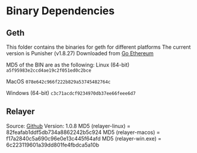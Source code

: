 Binary Dependencies
===================

Geth
----

This folder contains the binaries for geth for different platforms
The current version is Punisher (v1.8.27)
Downloaded from [Go Ethereum](https://geth.ethereum.org/downloads/)

MD5 of the BIN are as the following:
Linux (64-bit)
`a5f95983e2ccd4ae19c2f051ed0c2bce`

MacOS
`078e642c966f222b829a53745482764c`

Windows (64-bit)
`c3c71acdcf9234970db37ee66feee6d7`


Relayer
-------

Source: [Github](https://www.github.com/syscoin/relayer/)
Version: 1.0.8
MD5 (relayer-linux) = 82feafab1ddf5db734a8862242b5c924
MD5 (relayer-macos) = f17a2840c5a690c96e0e13c445f64afd
MD5 (relayer-win.exe) = 6c223119601a39dd801fe4fbdca5a10b
